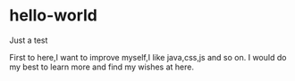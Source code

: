 # hello-world
Just a test

First to here,I want to improve myself,I like java,css,js and so on.
I would do my best to learn more and find my wishes at here.
